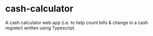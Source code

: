 # cash-calculator
A cash calculator web app (i.e. to help count bills &amp; change in a cash register) written using Typescript.
